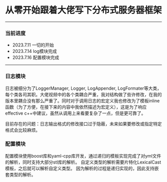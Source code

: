# 从零开始跟着大佬写下分布式服务器框架 #
***
### 当前进度 ###
* 2023.7.11 一切的开始
* 2023.7.14 log模块完成
* 2023.7.16 配置模块完成
***
### 日志模块 ###
日志被细分为了LoggerManager, Logger, LogAppender, LogFormater等大类，每个类各司其职。大佬视频中的各个类耦合严重，我对结构做了些许修改，在我的版本里耦合没有那么严重了。同时对于调用日志的宏定义我也修改为了模板inline函数（为了方便，在接下来的内容中我依然描述为宏定义），这是为了响应effective c++中建议，虽然从调用上来看要复杂了一点，但是更可靠了。
    
目前存在的问题：日志输出格式的修改接口过于隐蔽，未来如果要修改或指定特定格式会比较麻烦。

### 配置模块 ###
配置模块使用boost库和yaml-cpp库开发，通过递归的模板实现完成了对yml文件的解析，同时支持大部分stl库的解析。
自定义类型的解析需要片特化LexicalCast模板，之后就可以解析自定义类型。
因为解析的过程是递归实现的，因此支持嵌套类型的解析。